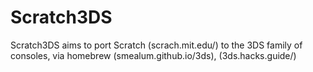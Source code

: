 # Scratch3DS

Scratch3DS aims to port Scratch (scrach.mit.edu/) to the 3DS family of consoles, via homebrew (smealum.github.io/3ds), (3ds.hacks.guide/)
